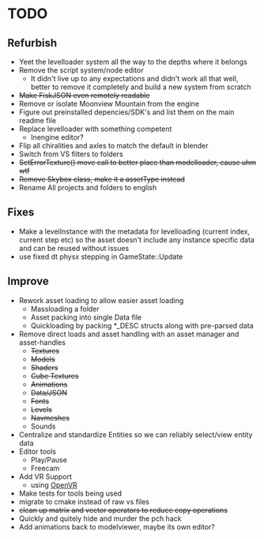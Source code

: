 # TODO

## Refurbish
- Yeet the levelloader system all the way to the depths where it belongs
- Remove the script system/node editor
  - It didn't live up to any expectations and didn't work all that well, better to remove it completely and build a new system from scratch
- ~~Make FiskJSON even remotely readable~~
- Remove or isolate Moonview Mountain from the engine
- Figure out preinstalled depencies/SDK's and list them on the main readme file
- Replace levelloader with something competent
  - Inengine editor?
- Flip all chiralities and axles to match the default in blender
- Switch from VS filters to folders
- ~~SetErrorTexture() move call to better place than modelloader, cause uhm wtf~~
- ~~Remove Skybox class, make it a assetType instead~~
- Rename All projects and folders to english

## Fixes
- Make a levelInstance with the metadata for levelloading (current index, current step etc) so the asset doesn't include any instance specific data and can be reused without issues 
- use fixed dt physx stepping in GameState::Update

## Improve
- Rework asset loading to allow easier asset loading
  - Massloading a folder
  - Asset packing into single Data file
  - Quickloading by packing *_DESC structs along with pre-parsed data
- Remove direct loads and asset handling with an asset manager and asset-handles
  - ~~Textures~~
  - ~~Models~~
  - ~~Shaders~~
  - ~~Cube Textures~~
  - ~~Animations~~
  - ~~Data/JSON~~
  - ~~Fonts~~
  - ~~Levels~~
  - ~~Navmeshes~~
  - Sounds
- Centralize and standardize Entities so we can reliably select/view entity data
- Editor tools
  - Play/Pause
  - Freecam
- Add VR Support
  - using [OpenVR](https://github.com/ValveSoftware/openvr)
- Make tests for tools being used
- migrate to cmake instead of raw vs files
- ~~clean up matrix and vector operators to reduce copy operations~~
- Quickly and quitely hide and murder the pch hack
- Add animations back to modelviewer, maybe its own editor?
